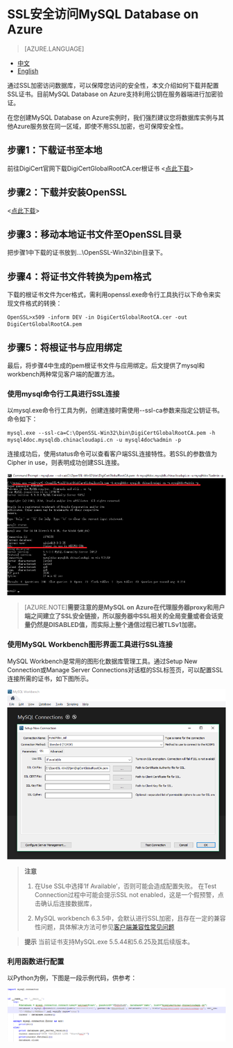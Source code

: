 <properties linkid="" urlDisplayName="" pageTitle="如何使用SSL访问MySQL Database on Azure- Azure 微软云" metaKeywords="Azure 云，技术文档，文档与资源，MySQL,数据库，连接池,SSL安全访问，connection pool, Azure MySQL, MySQL PaaS,Azure MySQL PaaS, Azure MySQL Service, Azure RDS" description="
通过SSL加密访问数据库，可以保障您访问的安全性，本文介绍如何下载并配置SSL证书。目前MySQL Database on Azure支持利用公钥在服务器端进行加密验证。" metaCanonical="" services="MySQL" documentationCenter="Services" title="" authors="" solutions="" manager="" editor="" />

# SSL安全访问MySQL Database on Azure
> [AZURE.LANGUAGE]
- [中文](/documentation/articles/mysql-database-ssl-connection/)
- [English](/documentation/articles/mysql-database-enus-ssl-connection/)

<tags ms.service="mysql" ms.date="04/12/2017" wacn.date="04/12/2017" wacn.lang="cn" />

通过SSL加密访问数据库，可以保障您访问的安全性，本文介绍如何下载并配置SSL证书。目前MySQL Database on Azure支持利用公钥在服务器端进行加密验证。

在您创建MySQL Database on Azure实例时，我们强烈建议您将数据库实例与其他Azure服务放在同一区域，即使不用SSL加密，也可保障安全性。


## 步骤1：下载证书至本地

前往DigiCert官网下载DigiCertGlobalRootCA.cer根证书 <[点此下载](https://www.digicert.com/CACerts/DigiCertGlobalRootCA.crt)>

## 步骤2：下载并安装OpenSSL
<[点此下载](http://slproweb.com/download/Win32OpenSSL_Light-1_1_0e.exe)>

## 步骤3：移动本地证书文件至OpenSSL目录

把步骤1中下载的证书放到…\OpenSSL-Win32\bin目录下。

## 步骤4：将证书文件转换为pem格式

下载的根证书文件为cer格式，需利用openssl.exe命令行工具执行以下命令来实现文件格式的转换：

	OpenSSL>x509 -inform DEV -in DigiCertGlobalRootCA.cer -out DigiCertGlobalRootCA.pem

## 步骤5：将根证书与应用绑定

最后，将步骤4中生成的pem根证书文件与应用绑定。后文提供了mysql和workbench两种常见客户端的配置方法。


### 使用mysql命令行工具进行SSL连接

以mysql.exe命令行工具为例，创建连接时需使用--ssl-ca参数来指定公钥证书。命令如下：

	mysql.exe --ssl-ca=C:\OpenSSL-Win32\bin\DigiCertGlobalRootCA.pem -h mysql4doc.mysqldb.chinacloudapi.cn -u mysql4doc%admin -p

连接成功后，使用status命令可以查看客户端SSL连接特性。若SSL的参数值为Cipher in use，则表明成功创建SSL连接。

![mysql-ssl-connection](./media/mysql-database-ssl-connection/5-1_mysql-ssl-connection.png)


>[AZURE.NOTE]**需要注意的是MySQL on Azure在代理服务器proxy和用户端之间建立了SSL安全链接，所以服务器中SSL相关的全局变量或者会话变量仍然是DISABLED值，而实际上整个通信过程已被TLSv1加密。**

### 使用MySQL Workbench图形界面工具进行SSL连接

MySQL Workbench是常用的图形化数据库管理工具。通过Setup New Connection或Manage Server Connections对话框的SSL标签页，可以配置SSL连接所需的证书，如下图所示。

![workbench-ssl-connection](./media/mysql-database-ssl-connection/5-2_workbench-ssl-connection.png)

> **注意** 
> 
> 1. 在Use SSL中选择‘If Available’，否则可能会造成配置失败。 在Test Connection过程中可能会提示SSL not enabled，这是一个假预警，点击确认后连接数据库，
>
>
> 2. MySQL workbench 6.3.5中，会默认进行SSL加密，且存在一定的兼容性问题，具体解决方法可参见[客户端兼容性常见问题](/documentation/articles/mysql-database-compatibilityinquiry/)

> **提示** 当前证书支持MySQL.exe 5.5.44和5.6.25及其后续版本。


### 利用函数进行配置

以Python为例，下图是一段示例代码，供参考：

![python SSL访问][5]



<!--Image references-->

[5]: ./media/mysql-database-ssl-connection/ssl-005.png